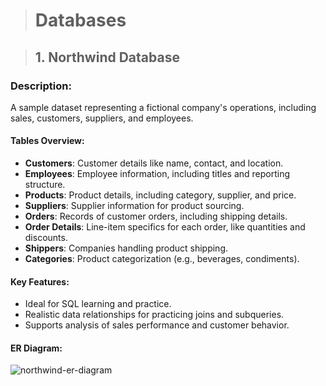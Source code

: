 > # Databases  

> ## 1. Northwind Database  

### **Description**:  
  A sample dataset representing a fictional company's operations, including sales, customers, suppliers, and employees.  

#### **Tables Overview**:  
  - **Customers**: Customer details like name, contact, and location.  
  - **Employees**: Employee information, including titles and reporting structure.  
  - **Products**: Product details, including category, supplier, and price.  
  - **Suppliers**: Supplier information for product sourcing.  
  - **Orders**: Records of customer orders, including shipping details.  
  - **Order Details**: Line-item specifics for each order, like quantities and discounts.  
  - **Shippers**: Companies handling product shipping.  
  - **Categories**: Product categorization (e.g., beverages, condiments).  

#### **Key Features**:  
  - Ideal for SQL learning and practice.  
  - Realistic data relationships for practicing joins and subqueries.  
  - Supports analysis of sales performance and customer behavior.  

#### ER Diagram:
![northwind-er-diagram](https://github.com/user-attachments/assets/c81c349b-f4a1-47ce-9169-046e8139a032)


